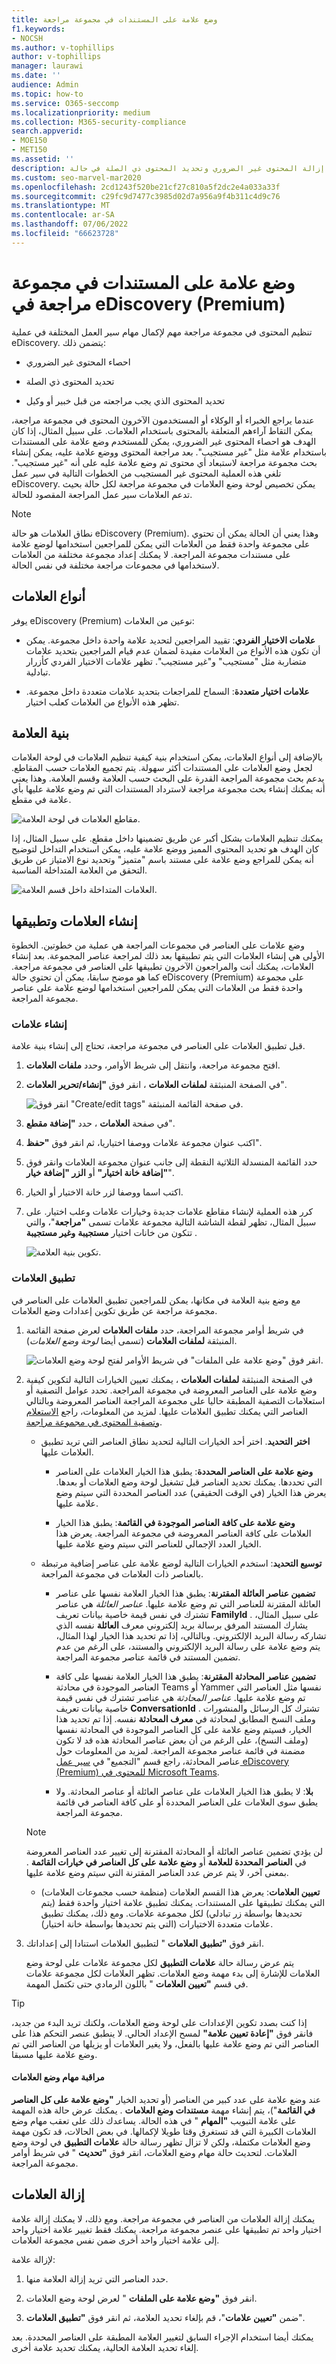 ```yaml
---
title: وضع علامة على المستندات في مجموعة مراجعة
f1.keywords:
- NOCSH
ms.author: v-tophillips
author: v-tophillips
manager: laurawi
ms.date: ''
audience: Admin
ms.topic: how-to
ms.service: O365-seccomp
ms.localizationpriority: medium
ms.collection: M365-security-compliance
search.appverid:
- MOE150
- MET150
ms.assetid: ''
description: يساعد وضع علامات على المستندات في مجموعة مراجعة على إزالة المحتوى غير الضروري وتحديد المحتوى ذي الصلة في حالة eDiscovery (Premium).
ms.custom: seo-marvel-mar2020
ms.openlocfilehash: 2cd1243f520be21cf27c810a5f2dc2e4a033a33f
ms.sourcegitcommit: c29fc9d7477c3985d02d7a956a9f4b311c4d9c76
ms.translationtype: MT
ms.contentlocale: ar-SA
ms.lasthandoff: 07/06/2022
ms.locfileid: "66623728"
---
```

# <a name="tag-documents-in-a-review-set-in-ediscovery-premium"></a>وضع علامة على المستندات في مجموعة مراجعة في eDiscovery (Premium)

تنظيم المحتوى في مجموعة مراجعة مهم لإكمال مهام سير العمل المختلفة في عملية eDiscovery. يتضمن ذلك:

- احصاء المحتوى غير الضروري

- تحديد المحتوى ذي الصلة

- تحديد المحتوى الذي يجب مراجعته من قبل خبير أو وكيل

عندما يراجع الخبراء أو الوكلاء أو المستخدمون الآخرون المحتوى في مجموعة مراجعة، يمكن التقاط آراءهم المتعلقة بالمحتوى باستخدام العلامات. على سبيل المثال، إذا كان الهدف هو احصاء المحتوى غير الضروري، يمكن للمستخدم وضع علامة على المستندات باستخدام علامة مثل "غير مستجيب". بعد مراجعة المحتوى ووضع علامة عليه، يمكن إنشاء بحث مجموعة مراجعة لاستبعاد أي محتوى تم وضع علامة عليه على أنه "غير مستجيب". تلغي هذه العملية المحتوى غير المستجيب من الخطوات التالية في سير عمل eDiscovery. يمكن تخصيص لوحة وضع العلامات في مجموعة مراجعة لكل حالة بحيث تدعم العلامات سير عمل المراجعة المقصود للحالة.

> [!NOTE]
> نطاق العلامات هو حالة eDiscovery (Premium). وهذا يعني أن الحالة يمكن أن تحتوي على مجموعة واحدة فقط من العلامات التي يمكن للمراجعين استخدامها لوضع علامة على مستندات مجموعة المراجعة. لا يمكنك إعداد مجموعة مختلفة من العلامات لاستخدامها في مجموعات مراجعة مختلفة في نفس الحالة.

## <a name="tag-types"></a>أنواع العلامات

يوفر eDiscovery (Premium) نوعين من العلامات:

- **علامات الاختيار الفردي**: تقييد المراجعين لتحديد علامة واحدة داخل مجموعة. يمكن أن تكون هذه الأنواع من العلامات مفيدة لضمان عدم قيام المراجعين بتحديد علامات متضاربة مثل "مستجيب" و"غير مستجيب". تظهر علامات الاختيار الفردي كأزرار تبادلية.

- **علامات اختيار متعددة**: السماح للمراجعات بتحديد علامات متعددة داخل مجموعة. تظهر هذه الأنواع من العلامات كعلب اختيار.

## <a name="tag-structure"></a>بنية العلامة

بالإضافة إلى أنواع العلامات، يمكن استخدام بنية كيفية تنظيم العلامات في لوحة العلامات لجعل وضع العلامات على المستندات أكثر سهولة. يتم تجميع العلامات حسب المقاطع. يدعم بحث مجموعة المراجعة القدرة على البحث حسب العلامة وقسم العلامة. وهذا يعني أنه يمكنك إنشاء بحث مجموعة مراجعة لاسترداد المستندات التي تم وضع علامة عليها بأي علامة في مقطع.

![مقاطع العلامات في لوحة العلامة.](../media/TagTypes.png)

يمكنك تنظيم العلامات بشكل أكبر عن طريق تضمينها داخل مقطع. على سبيل المثال، إذا كان الهدف هو تحديد المحتوى المميز ووضع علامة عليه، يمكن استخدام التداخل لتوضيح أنه يمكن للمراجع وضع علامة على مستند باسم "متميز" وتحديد نوع الامتياز عن طريق التحقق من العلامة المتداخلة المناسبة.

![العلامات المتداخلة داخل قسم العلامة.](../media/NestingTags.png)

## <a name="creating-and-applying-tags"></a>إنشاء العلامات وتطبيقها

وضع علامات على العناصر في مجموعات المراجعة هي عملية من خطوتين. الخطوة الأولى هي إنشاء العلامات التي يتم تطبيقها بعد ذلك لمراجعة عناصر المجموعة. بعد إنشاء العلامات، يمكنك أنت والمراجعون الآخرون تطبيقها على العناصر في مجموعة مراجعة. كما هو موضح سابقا، يمكن أن تحتوي حالة eDiscovery (Premium) على مجموعة واحدة فقط من العلامات التي يمكن للمراجعين استخدامها لوضع علامة على عناصر مجموعة المراجعة.

### <a name="create-tags"></a>إنشاء علامات

قبل تطبيق العلامات على العناصر في مجموعة مراجعة، تحتاج إلى إنشاء بنية علامة.

1. افتح مجموعة مراجعة، وانتقل إلى شريط الأوامر، وحدد **ملفات العلامات**.

2. في الصفحة المنبثقة **لملفات العلامات** ، انقر فوق **"إنشاء/تحرير العلامات**".

   ![انقر فوق "Create/edit tags" في صفحة القائمة المنبثقة.](../media/CreateAeDTags1.png)

3. في صفحة **العلامات** ، حدد **"إضافة مقطع**".

4. اكتب عنوان مجموعة علامات ووصفا اختياريا، ثم انقر فوق **"حفظ**".

5. حدد القائمة المنسدلة الثلاثية النقطة إلى جانب عنوان مجموعة العلامات وانقر فوق **"إضافة خانة اختيار"** أو **الزر "إضافة خيار**".

6. اكتب اسما ووصفا لزر خانة الاختيار أو الخيار.

7. كرر هذه العملية لإنشاء مقاطع علامات جديدة وخيارات علامات وعلب اختيار. على سبيل المثال، تظهر لقطة الشاشة التالية مجموعة علامات تسمى **"مراجعة**"، والتي تتكون من خانات اختيار **مستجيبة** **وغير مستجيبة** .

   ![تكوين بنية العلامة.](../media/ManageTagOptions3.png)

### <a name="apply-tags"></a>تطبيق العلامات

مع وضع بنية العلامة في مكانها، يمكن للمراجعين تطبيق العلامات على العناصر في مجموعة مراجعة عن طريق تكوين إعدادات وضع العلامات.

1. في شريط أوامر مجموعة المراجعة، حدد **ملفات العلامات** لعرض صفحة القائمة المنبثقة **لملفات العلامات** (تسمى أيضا *لوحة وضع العلامات*).

   ![انقر فوق "وضع علامة على الملفات" في شريط الأوامر لفتح لوحة وضع العلامات.](../media/TagFilesFlyoutPage.png)

2. في الصفحة المنبثقة **لملفات العلامات** ، يمكنك تعيين الخيارات التالية لتكوين كيفية وضع علامة على العناصر المعروضة في مجموعة المراجعة. تحدد عوامل التصفية أو استعلامات التصفية المطبقة حاليا على مجموعة المراجعة العناصر المعروضة وبالتالي العناصر التي يمكنك تطبيق العلامات عليها. لمزيد من المعلومات، راجع [الاستعلام وتصفية المحتوى في مجموعة مراجعة](review-set-search.md).

   - **اختر التحديد**. اختر أحد الخيارات التالية لتحديد نطاق العناصر التي تريد تطبيق العلامات عليها.

      - **وضع علامة على العناصر المحددة**: يطبق هذا الخيار العلامات على العناصر التي تحددها. يمكنك تحديد العناصر قبل تشغيل لوحة وضع العلامات أو بعدها. يعرض هذا الخيار (في الوقت الحقيقي) عدد العناصر المحددة التي سيتم وضع علامة عليها.

      - **وضع علامة على كافة العناصر الموجودة في القائمة**: يطبق هذا الخيار العلامات على كافة العناصر المعروضة في مجموعة المراجعة. يعرض هذا الخيار العدد الإجمالي للعناصر التي سيتم وضع علامة عليها.

   - **توسيع التحديد**: استخدم الخيارات التالية لوضع علامة على عناصر إضافية مرتبطة بالعناصر ذات العلامات في مجموعة المراجعة.

      - **تضمين عناصر العائلة المقترنة**: يطبق هذا الخيار العلامة نفسها على عناصر العائلة المقترنة للعناصر التي تم وضع علامة عليها.  *عناصر العائلة* هي عناصر تشترك في نفس قيمة خاصية بيانات تعريف **FamilyId** . على سبيل المثال، يشارك المستند المرفق برسالة بريد إلكتروني معرف **العائلة** نفسه الذي تشاركه رسالة البريد الإلكتروني. وبالتالي، إذا تم تحديد هذا الخيار لهذا المثال، يتم وضع علامة على رسالة البريد الإلكتروني والمستند، على الرغم من عدم تضمين المستند في قائمة عناصر مجموعة المراجعة.

      - **تضمين عناصر المحادثة المقترنة**: يطبق هذا الخيار العلامة نفسها على كافة العناصر الموجودة في محادثة Teams أو Yammer نفسها مثل العناصر التي تم وضع علامة عليها. *عناصر المحادثة* هي عناصر تشترك في نفس قيمة خاصية بيانات تعريف **ConversationId** . تشترك كل الرسائل والمنشورات وملف النسخ المطابق لمحادثة في **معرف المحادثة** نفسه. إذا تم تحديد هذا الخيار، فسيتم وضع علامة على كل العناصر الموجودة في المحادثة نفسها (وملف النسخ)، على الرغم من أن بعض عناصر المحادثة هذه قد لا تكون مضمنة في قائمة عناصر مجموعة المراجعة. لمزيد من المعلومات حول عناصر المحادثة، راجع قسم "التجميع" في [سير عمل eDiscovery (Premium) للمحتوى في Microsoft Teams](teams-workflow-in-advanced-ediscovery.md#grouping).

      - **بلا**: لا يطبق هذا الخيار العلامات على عناصر العائلة أو عناصر المحادثة. ولا يطبق سوى العلامات على العناصر المحددة أو على كافة العناصر في قائمة مجموعة المراجعة.

   > [!NOTE]
   > لن يؤدي تضمين عناصر العائلة أو المحادثة المقترنة إلى تغيير عدد العناصر المعروضة في **العناصر المحددة للعلامة** أو **وضع علامة على كل العناصر في خيارات القائمة** . بمعنى آخر، لا يتم عرض عدد العناصر المقترنة التي سيتم وضع علامة عليها.

   - **تعيين العلامات**: يعرض هذا القسم العلامات (منظمة حسب مجموعات العلامات) التي يمكنك تطبيقها على المستندات. يمكنك تطبيق علامة اختيار واحدة فقط (يتم تحديدها بواسطة زر تبادلي) لكل مجموعة علامات. ومع ذلك، يمكنك تطبيق علامات متعددة الاختيارات (التي يتم تحديدها بواسطة خانة اختيار).

3. انقر فوق **"تطبيق العلامات** " لتطبيق العلامات استنادا إلى إعداداتك.

   يتم عرض رسالة حالة **علامات التطبيق** لكل مجموعة علامات على لوحة وضع العلامات للإشارة إلى بدء مهمة وضع العلامات. تظهر العلامات لكل مجموعة علامات في قسم **"تعيين العلامات** " باللون الرمادي حتى تكتمل المهمة.

> [!TIP]
> إذا كنت بصدد تكوين الإعدادات على لوحة وضع العلامات، ولكنك تريد البدء من جديد، فانقر فوق **"إعادة تعيين علامة"** لمسح الإعداد الحالي. لا ينطبق عنصر التحكم هذا على العناصر التي تم وضع علامة عليها بالفعل، ولا يغير العلامات أو يزيلها من العناصر التي تم وضع علامة عليها مسبقا.  

#### <a name="monitor-tagging-jobs"></a>مراقبة مهام وضع العلامات

عند وضع علامة على عدد كبير من العناصر (أو تحديد الخيار **"وضع علامة على كل العناصر في القائمة**")، يتم إنشاء مهمة **مستندات وضع العلامات** . يمكنك عرض حالة هذه المهمة على علامة التبويب **"المهام** " في هذه الحالة. يساعدك ذلك على تعقب مهام وضع العلامات الكبيرة التي قد تستغرق وقتا طويلا لإكمالها. في بعض الحالات، قد تكون مهمة وضع العلامات مكتملة، ولكن لا تزال تظهر رسالة حالة **علامات التطبيق** في لوحة وضع العلامات. لتحديث حالة مهام وضع العلامات، انقر فوق **"تحديث** " في شريط أوامر مجموعة المراجعة.

## <a name="removing-tags"></a>إزالة العلامات

يمكنك إزالة العلامات من العناصر في مجموعة مراجعة. ومع ذلك، لا يمكنك إزالة علامة اختيار واحد تم تطبيقها على عنصر مجموعة مراجعة. يمكنك فقط تغيير علامة اختيار واحد إلى علامة اختيار واحد أخرى ضمن نفس مجموعة العلامات.

لإزالة علامة:

1. حدد العناصر التي تريد إزالة العلامة منها.

2. انقر فوق **"وضع علامة على الملفات** " لعرض لوحة وضع العلامات.

3. ضمن **"تعيين علامات**"، قم بإلغاء تحديد العلامة، ثم انقر فوق **"تطبيق العلامات**".

يمكنك أيضا استخدام الإجراء السابق لتغيير العلامة المطبقة على العناصر المحددة. بعد إلغاء تحديد العلامة الحالية، يمكنك تحديد علامة أخرى.
